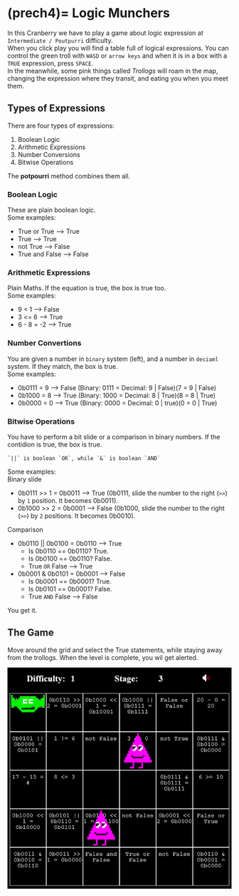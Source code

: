 (prech4)=
Logic Munchers
==================

In this Cranberry we have to play a game about logic expression at `Intermediate / Poutpurri` difficulty. <br>
When you click play you will find a table full of logical expressions. You can control the green troll with `WASD` or `arrow keys` and when it is in a box with a `TRUE` expression, press `SPACE`. <br>
In the meanwhile, some pink things called *Trollogs* will roam in the map, changing the expression where they transit, and eating you when you meet them.


## Types of Expressions

There are four types of expressions:
1. Boolean Logic
2. Arithmetic Expressions
3. Number Conversions
4. Bitwise Operations

The **potpourri** method combines them all.

### Boolean Logic
These are plain boolean logic. <br>
Some examples:
* True or True --> True
* True --> True
* not True --> False
* True and False --> False

### Arithmetic Expressions
Plain Maths. If the equation is true, the box is true too. <br>
Some examples:
* 9 < 1 --> False
* 3 <= 6 --> True
* 6 - 8 = -2 --> True

### Number Convertions
You are given a number in `binary` system (left), and a number in `deciaml` system. If they match, the box is true. <br>
Some examples:
* 0b0111 = 9 --> False (Binary: 0111 = Decimal: 9 | False)(7 = 9 | False)
* 0b1000 = 8 --> True (Binary: 1000 = Decimal: 8 | True)(8 = 8 | True)
* 0b0000 = 0 --> True (Binary: 0000 = Decimal: 0 | true)(0 = 0 | True)

### Bitwise Operations
You have to perform a bit slide or a comparison in binary numbers. If the contidion is true, the box is true.

```{admonition} Remember!
`||` is boolean `OR`, while `&` is boolean `AND`
```

Some examples: <br>
Binary slide
* 0b0111 >> 1 = 0b0011 --> True (0b0111, slide the number to the right (`>>`) by `1` position. It becomes 0b0011).
* 0b1000 >> 2 = 0b0001 --> False  (0b1000, slide the number to the right (`>>`) by `2` positions. It becomes 0b0010).

Comparison
* 0b0110 || 0b0100 = 0b0110 --> True
    * Is 0b0110 == 0b0110? True.
    * Is 0b0100 == 0b0110? False.
    * True `OR` False --> True
* 0b0001 & 0b0101 = 0b0001 --> False
    * Is 0b0001 == 0b0001? True.
    * Is 0b0101 == 0b0001? False.
    * True `AND` False --> False

You get it.

## The Game

Move around the grid and select the True statements, while staying away from the trollogs. When the level is complete, you wil get alerted.

![TheGame](images/prech4_1.png)
